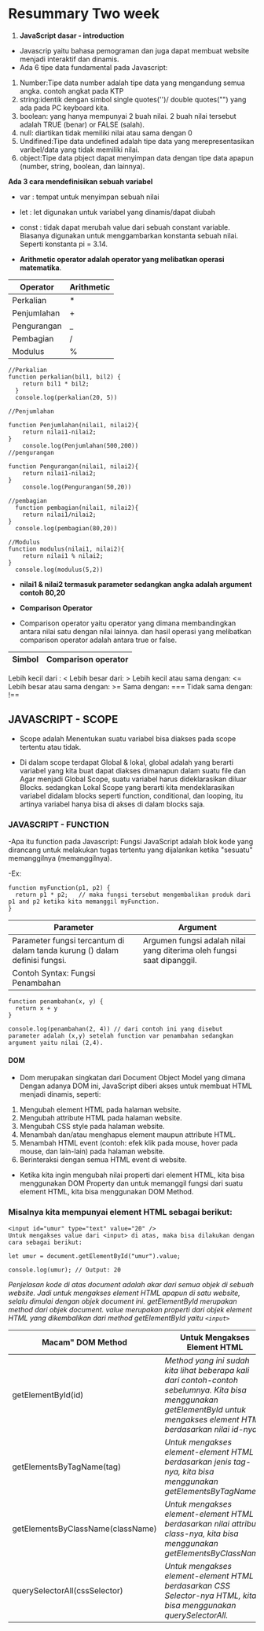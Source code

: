  # Resummary Two week
1. **JavaScript dasar - introduction**
- Javascrip yaitu bahasa pemograman dan juga dapat membuat website menjadi interaktif dan dinamis.
- Ada 6 tipe data fundamental pada Javascript:
1. Number:Tipe data number adalah tipe data yang mengandung semua angka. contoh angkat pada KTP
2. string:identik dengan simbol single quotes('')/ double quotes("") yang ada pada PC keyboard kita.
3. boolean: yang hanya mempunyai 2 buah nilai.
2 buah nilai tersebut adalah TRUE (benar) or FALSE (salah).
4. null: diartikan tidak memiliki nilai atau sama dengan 0
5. Undifined:Tipe data undefined adalah tipe data yang merepresentasikan varibel/data yang tidak memiliki nilai.
6. object:Tipe data pbject dapat menyimpan data dengan tipe data apapun (number, string, boolean, dan lainnya).

**Ada 3 cara mendefinisikan sebuah variabel**
- var : tempat untuk menyimpan sebuah nilai
- let :  let digunakan untuk variabel yang dinamis/dapat diubah
- const : tidak dapat merubah value dari sebuah constant variable. Biasanya digunakan untuk menggambarkan konstanta sebuah nilai. Seperti konstanta pi = 3.14.

- **Arithmetic operator adalah operator yang melibatkan operasi matematika**.

| Operator |Arithmetic |
| ----------- | ----------- |
| Perkalian | * |
| Penjumlahan | + | 
|Pengurangan | _ |
| Pembagian | / |
|Modulus | % |

```
//Perkalian
function perkalian(bil1, bil2) {
    return bil1 * bil2;
  }
  console.log(perkalian(20, 5))

//Penjumlahan

function Penjumlahan(nilai1, nilai2){
    return nilai1-nilai2;
}
    console.log(Penjumlahan(500,200))
//pengurangan

function Pengurangan(nilai1, nilai2){
    return nilai1-nilai2;
}
    console.log(Pengurangan(50,20))

//pembagian
  function pembagian(nilai1, nilai2){
    return nilai1/nilai2;
}
  console.log(pembagian(80,20))

//Modulus
function modulus(nilai1, nilai2){
    return nilai1 % nilai2;
}
  console.log(modulus(5,2))
```
- **nilai1 & nilai2 termasuk parameter sedangkan angka adalah argument contoh 80,20** 

- **Comparison Operator**
- Comparison operator yaitu operator yang dimana membandingkan antara nilai satu dengan nilai lainnya.
dan hasil operasi yang melibatkan comparison operator adalah antara true or false.

Simbol |Comparison operator |
| ----------- | ----------- |
Lebih kecil dari : <
Lebih besar dari: >
Lebih kecil atau sama dengan: <=
Lebih besar atau sama dengan: >=
Sama dengan: ===
Tidak sama dengan: !==

## JAVASCRIPT - SCOPE
- Scope adalah Menentukan suatu variabel bisa diakses pada scope tertentu atau tidak.

- Di dalam scope terdapat Global & lokal, global adalah yang berarti variabel yang kita buat dapat diakses dimanapun dalam suatu file dan Agar menjadi Global Scope, suatu variabel harus dideklarasikan diluar Blocks. sedangkan Lokal Scope yang berarti kita mendeklarasikan variabel didalam blocks seperti function, conditional, dan looping, itu artinya variabel hanya bisa di akses di dalam blocks saja.
 
### JAVASCRIPT - FUNCTION
-Apa itu function pada Javascript: Fungsi JavaScript adalah blok kode yang dirancang untuk melakukan tugas tertentu yang dijalankan ketika "sesuatu" memanggilnya (memanggilnya).

-Ex:
```
function myFunction(p1, p2) {
  return p1 * p2;   // maka fungsi tersebut mengembalikan produk dari p1 and p2 ketika kita memanggil myFunction.
}
```

| Parameter |Argument|
| ----------- | ----------- |
| Parameter fungsi tercantum di dalam tanda kurung () dalam definisi fungsi.|Argumen fungsi adalah nilai yang diterima oleh fungsi saat dipanggil.
|Contoh Syntax: Fungsi Penambahan |
 
 ```
 function penambahan(x, y) {
   return x + y
}

console.log(penambahan(2, 4)) // dari contoh ini yang disebut parameter adalah (x,y) setelah function var penambahan sedangkan argument yaitu nilai (2,4).
```

#### DOM 
- Dom merupakan singkatan dari Document Object Model yang dimana Dengan adanya DOM ini, JavaScript diberi akses untuk membuat HTML menjadi dinamis, seperti:

1. Mengubah element HTML pada halaman website.
2. Mengubah attribute HTML pada halaman website.
3. Mengubah CSS style pada halaman website.
4. Menambah dan/atau menghapus element maupun attribute HTML.
5. Menambah HTML event (contoh: efek klik pada mouse, hover pada mouse, dan lain-lain) pada halaman website.
6. Berinteraksi dengan semua HTML event di website. 

* Ketika kita ingin mengubah nilai properti dari element HTML, kita bisa menggunakan DOM Property dan untuk memanggil fungsi dari suatu element HTML, kita bisa menggunakan DOM Method.

### Misalnya kita mempunyai element HTML sebagai berikut:
```
<input id="umur" type="text" value="20" />
Untuk mengakses value dari <input> di atas, maka bisa dilakukan dengan cara sebagai berikut:

let umur = document.getElementById("umur").value;

console.log(umur); // Output: 20
```
*Penjelasan kode di atas
 document adalah akar dari semua objek di sebuah website. Jadi untuk mengakses element HTML apapun di satu website, selalu dimulai dengan objek document ini.
getElementById merupakan method dari objek document.
value merupakan properti dari objek element HTML yang dikembalikan dari method getElementById yaitu ``` <input> ```*


| Macam" DOM Method |Untuk Mengakses Element HTML|
| ----------- | ----------- |
| getElementById(id) | *Method yang ini sudah kita lihat beberapa kali dari contoh-contoh sebelumnya. Kita bisa menggunakan getElementById untuk mengakses element HTML berdasarkan nilai id-nya.* |
| getElementsByTagName(tag) | *Untuk mengakses element-element HTML berdasarkan jenis tag-nya, kita bisa menggunakan getElementsByTagName.* | 
|getElementsByClassName(className) | *Untuk mengakses element-element HTML berdasarkan nilai attribute class-nya, kita bisa menggunakan getElementsByClassName.* |
| querySelectorAll(cssSelector) | *Untuk mengakses element-element HTML berdasarkan CSS Selector-nya HTML, kita bisa menggunakan querySelectorAll.*|










  
 


